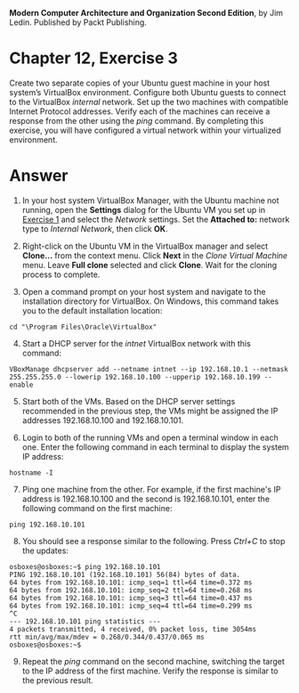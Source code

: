 __Modern Computer Architecture and Organization Second Edition__, by Jim Ledin. Published by Packt Publishing.
# Chapter 12, Exercise 3

Create two separate copies of your Ubuntu guest machine in your host system’s VirtualBox environment. Configure both Ubuntu guests to connect to the VirtualBox *internal* network. Set up the two machines with compatible Internet Protocol addresses. Verify each of the machines can receive a response from the other using the *ping* command. By completing this exercise, you will have configured a virtual network within your virtualized environment.

# Answer
1. In your host system VirtualBox Manager, with the Ubuntu machine not running, open the **Settings** dialog for the Ubuntu VM you set up in [Exercise 1](Ex__1_vbox_ubuntu.md) and select the *Network* settings. Set the **Attached to:** network type to *Internal Network*, then click **OK**.

1. Right-click on the Ubuntu VM in the VirtualBox manager and select **Clone...** from the context menu. Click **Next** in the *Clone Virtual Machine* menu. Leave **Full clone** selected and click **Clone**. Wait for the cloning process to complete.

1. Open a command prompt on your host system and navigate to the installation directory for VirtualBox. On Windows, this command takes you to the default installation location:
```
cd "\Program Files\Oracle\VirtualBox"
```

4. Start a DHCP server for the *intnet* VirtualBox network with this command:
```
VBoxManage dhcpserver add --netname intnet --ip 192.168.10.1 --netmask 255.255.255.0 --lowerip 192.168.10.100 --upperip 192.168.10.199 --enable
```

5. Start both of the VMs. Based on the DHCP server settings recommended in the previous step, the VMs might be assigned the IP addresses 192.168.10.100 and 192.168.10.101.

1. Login to both of the running VMs and open a terminal window in each one. Enter the following command in each terminal to display the system IP address:
```
hostname -I
```

7. Ping one machine from the other. For example, if the first machine's IP address is 192.168.10.100 and the second is 192.168.10.101, enter the following command on the first machine:
```
ping 192.168.10.101
```

8. You should see a response similar to the following. Press *Ctrl+C* to stop the updates:
```
osboxes@osboxes:~$ ping 192.168.10.101
PING 192.168.10.101 (192.168.10.101) 56(84) bytes of data.
64 bytes from 192.168.10.101: icmp_seq=1 ttl=64 time=0.372 ms
64 bytes from 192.168.10.101: icmp_seq=2 ttl=64 time=0.268 ms
64 bytes from 192.168.10.101: icmp_seq=3 ttl=64 time=0.437 ms
64 bytes from 192.168.10.101: icmp_seq=4 ttl=64 time=0.299 ms
^C
--- 192.168.10.101 ping statistics ---
4 packets transmitted, 4 received, 0% packet loss, time 3054ms
rtt min/avg/max/mdev = 0.268/0.344/0.437/0.065 ms
osboxes@osboxes:~$ 
```

9. Repeat the *ping* command on the second machine, switching the target to the IP address of the first machine. Verify the response is similar to the previous result.
